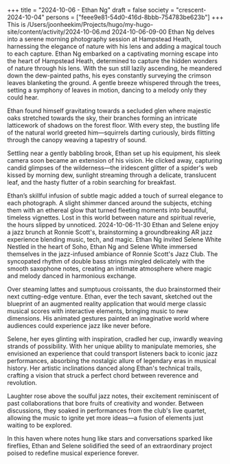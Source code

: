 +++
title = "2024-10-06 - Ethan Ng"
draft = false
society = "crescent-2024-10-04"
persons = ["feee9e81-54d0-416d-8bbb-754783be623b"]
+++
This is /Users/joonheekim/Projects/hugo/my-hugo-site/content/activity/2024-10-06.md
2024-10-06-09-00
Ethan Ng delves into a serene morning photography session at Hampstead Heath, harnessing the elegance of nature with his lens and adding a magical touch to each capture.
Ethan Ng embarked on a captivating morning escape into the heart of Hampstead Heath, determined to capture the hidden wonders of nature through his lens. With the sun still lazily ascending, he meandered down the dew-painted paths, his eyes constantly surveying the crimson leaves blanketing the ground. A gentle breeze whispered through the trees, setting a symphony of leaves in motion, dancing to a melody only they could hear. 

Ethan found himself gravitating towards a secluded glen where majestic oaks stretched towards the sky, their branches forming an intricate latticework of shadows on the forest floor. With every step, the bustling life of the natural world greeted him—squirrels darting curiously, birds flitting through the canopy weaving a tapestry of sound.

Settling near a gently babbling brook, Ethan set up his equipment, his sleek camera soon became an extension of his vision. He clicked away, capturing candid glimpses of the wilderness—the iridescent glitter of a spider's web kissed by morning dew, sunlight streaming through a delicate, translucent leaf, and the hasty flutter of a robin searching for breakfast.

Ethan’s skillful infusion of subtle magic added a touch of surreal elegance to each photograph. A slight shimmer danced around the subjects, etching them with an ethereal glow that turned fleeting moments into beautiful, timeless vignettes. Lost in this world between nature and spiritual reverie, the hours slipped by unnoticed.
2024-10-06-11-30
Ethan and Selene enjoy a jazz brunch at Ronnie Scott's, brainstorming a groundbreaking AR jazz experience blending music, tech, and magic.
Ethan Ng invited Selene White
Nestled in the heart of Soho, Ethan Ng and Selene White immersed themselves in the jazz-infused ambiance of Ronnie Scott's Jazz Club. The syncopated rhythm of double bass strings mingled delicately with the smooth saxophone notes, creating an intimate atmosphere where magic and melody danced in harmonious exchange.

Over steaming lattes and sumptuous croissants, the duo brainstormed their next cutting-edge venture. Ethan, ever the tech savant, sketched out the blueprint of an augmented reality application that would merge classic musical scores with interactive elements, bringing music to new dimensions. His animated gestures painted an imaginative world where audiences could experience jazz like never before.

Selene, her eyes glinting with inspiration, cradled her cup, inwardly weaving strands of possibility. With her unique ability to manipulate memories, she envisioned an experience that could transport listeners back to iconic jazz performances, absorbing the nostalgic allure of legendary eras in musical history. Her artistic inclinations danced along Ethan's technical trails, crafting a vision that struck a perfect chord between reverence and revolution.

Laughter rose above the soulful jazz notes, their excitement reminiscent of past collaborations that bore fruits of creativity and wonder. Between discussions, they soaked in performances from the club's live quartet, allowing the music to ignite yet more ideas—a fusion of elements just waiting to be explored.

In this haven where notes hung like stars and conversations sparked like fireflies, Ethan and Selene solidified the seed of an extraordinary project poised to redefine musical experience forever.
